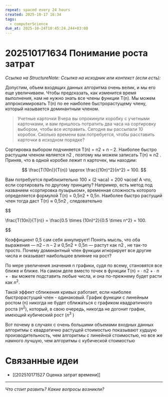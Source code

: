 ```yaml
---
repeat: spaced every 24 hours
created: 2025-10-17 16:34
tags:
  - computerScience
due_at: 2025-10-24T10:45:24.244+03:00
---
```

# 202510171634 Понимание роста затрат

*Ссылка на StructureNote:*
*Ссылка на исходник или контекст (если есть):*

Допустим, объем входящих данных алгоритма очень велик, и мы его еще увеличиваем. Чтобы предсказать, как изменится время выполнения, нам не нужно знать все члены функции T(n). Мы можем аппроксимировать T(n) по ее наиболее быстрорастущему члену, который называется доминантным членом.

> Учетные карточки Вчера вы опрокинули коробку с учетными карточками, и вам пришлось потратить два часа на сортировку выбором, чтобы все исправить. Сегодня вы рассыпали 10 коробок. Сколько времени вам потребуется, чтобы расставить карточки в исходном порядке?

Cортировка выбором подчиняется T(n) = n2 + n – 2. Наиболее быстро растущим членом является n2 , поэтому мы можем записать T(n) ≈ n2 . Приняв, что в одной коробке лежит n карточек, мы находим:

$$
\frac{T(10n)}{T(n)} \approx \frac{(10n)^2}{n^2} = 100.
$$

 Вам потребуется приблизительно 100 × (2 часа) = 200 часов! А что, если сортировать по другому принципу? Например, есть метод под названием «сортировка пузырьком», временная сложность которого определяется формулой T(n) = 0,5n2 + 0,5n. Наиболее быстро растущий член тогда даст T(n) ≈ 0,5n2 , следовательно

$$

\frac{T(10n)}{T(n)} = \frac{0.5 \times (10n)^2}{0.5 \times n^2} = 100.

$$

Коэффициент 0,5 сам себя аннулирует! Понять мысль, что оба выражения — n2 – n – 2 и 0,5n2 + 0,5n — растут как n2 , не так-то просто. Почему доминантный член функции игнорирует все другие числа и оказывает наибольшее влияние на рост?


По мере увеличения значения n графики, судя по всему, становятся все ближе и ближе. На самом деле вместо точек в функции T(n) = ∙ n2 + ∙ n + ∙ вы можете подставить любые числа, и она по-прежнему будет расти как $n^2$.

Такой эффект сближения кривых работает, если наиболее быстрорастущий член - одинаковый. График функции с линейным ростом (n) никогда не будет сближаться с графиком квадратичного роста ($n^2$), который, в свою очередь, никогда не догонит график, имеющий кубический рост ($n^3$ )

Вот почему в случаях с очень большими объемами входных данных алгоритмы с квадратично растущей стоимостью показывают худшую производительность, чем алгоритмы с линейной стоимостью, но все же намного лучшую, чем алгоритмы с кубической стоимостью

# Связанные идеи

- [[202510171527 Оценка затрат времени]]

---

*Что стоит развить? Какие вопросы возникли?*
